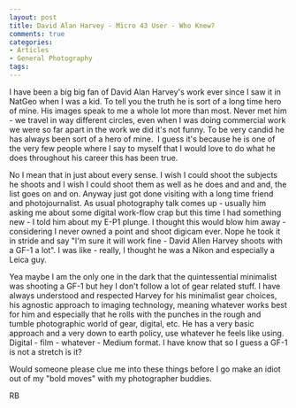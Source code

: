 ```yaml
---
layout: post
title: David Alan Harvey - Micro 43 User - Who Knew?
comments: true
categories:
- Articles
- General Photography
tags:
---
```

I have been a big big fan of David Alan Harvey's work ever since I saw it in NatGeo when I was a kid. To tell you the truth he is sort of a long time hero of mine. His images speak to me a whole lot more than most. Never met him - we travel in way different circles, even when I was doing commercial work we were so far apart in the work we did it's not funny. To be very candid he has always been sort of a hero of mine.  I guess it's because he is one of the very few people where I say to myself that I would love to do what he does throughout his career this has been true.

No I mean that in just about every sense. I wish I could shoot the subjects he shoots and I wish I could shoot them as well as he does and and and, the list goes on and on. Anyway just got done visiting with a long time friend and photojournalist. As usual photography talk comes up - usually him asking me about some digital work-flow crap but this time I had something new - I told him about my E-P1 plunge. I thought this would blow him away - considering I never owned a point and shoot digicam ever. Nope he took it in stride and say "I'm sure it will work fine - David Allen Harvey shoots with a GF-1 a lot". I was like - really, I thought he was a Nikon and especially a Leica guy.

Yea maybe I am the only one in the dark that the quintessential minimalist was shooting a GF-1 but hey I don't follow a lot of gear related stuff. I have always understood and respected Harvey for his minimalist gear choices, his agnostic approach to imaging technology, meaning whatever works best for him and especially that he rolls with the punches in the rough and tumble photographic world of gear, digital, etc. He has a very basic approach and a very down to earth policy, use whatever he feels like using. Digital - film - whatever - Medium format. I have know that so I guess a GF-1 is not a stretch is it?

Would someone please clue me into these things before I go make an idiot out of my "bold moves" with my photographer buddies.

RB